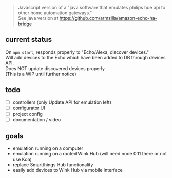 > Javascript version of a "java software that emulates philips hue api to other home automation gateways."   
> See java version at https://github.com/armzilla/amazon-echo-ha-bridge

## current status
On ```npm start```, responds properly to "Echo/Alexa, discover devices."   
Will add devices to the Echo which have been added to DB through devices API.   
Does NOT update discovered devices properly.   
(This is a WIP until further notice)    

## todo
- [ ] controllers (only Update API for emulation left)
- [ ] configurator UI
- [ ] project config
- [ ] documentation / video

## goals
- emulation running on a computer
- emulation running on a rooted Wink Hub (will need node 0.11 there or not use Koa)
- replace Smartthings Hub functionality
- easily add devices to Wink Hub via mobile interface
